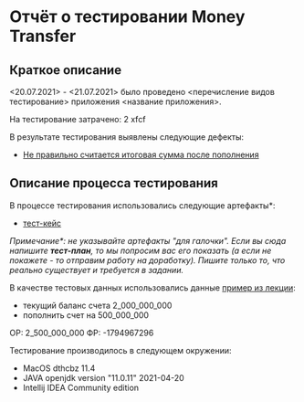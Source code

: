 # Отчёт о тестировании Money Transfer

## Краткое описание

<20.07.2021> - <21.07.2021> было проведено <перечисление видов тестирование> приложения <название приложения>.

На тестирование затрачено: 2 xfcf

В результате тестирования выявлены следующие дефекты:
* [Не правильно считается итоговая сумма после пополнения](https://github.com/Irek81/javadz1.2.1/issues/1#issue-948319126)

## Описание процесса тестирования

В процессе тестирования использовались следующие артефакты*:
* [тест-кейс](https://docs.google.com/spreadsheets/d/1_1qLr-yFcoe08dzeYN5O1X1Hxgi3gQP7I6mqKPTFqPU/edit?usp=sharing)


*Примечание\*: не указывайте артефакты "для галочки". Если вы сюда напишите **тест-план**, то мы попросим вас его показать (а если не покажете - то отправим работу на доработку). Пишите только то, что реально существует и требуется в задании.*

В качестве тестовых данных использовались данные [пример из лекции](https://github.com/netology-code/javaqa-code/blob/master/1.2_programming/variables/src/Main.java):
* текущий баланс счета 2_000_000_000
* пополнить счет на 500_000_000

ОР: 2_500_000_000
ФР: -1794967296

Тестирование производилось в следующем окружении:
* MacOS dthcbz 11.4
* JAVA openjdk version "11.0.11" 2021-04-20 
* Intellij IDEA Community edition

